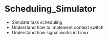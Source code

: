 # Scheduling_Simulator
* Simulate task scheduling
* Understand how to implement context switch
* Understand how signal works in Linux 
